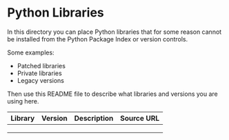 # Python Libraries

In this directory you can place Python libraries that for some reason cannot be installed from the Python Package Index or version controls.

Some examples:

- Patched libraries
- Private libraries
- Legacy versions

Then use this README file to describe what libraries and versions you are using here.

| Library | Version | Description | Source URL |
|---------|---------|-------------|------------|
|         |         |             |            |
|         |         |             |            |
|         |         |             |            |
